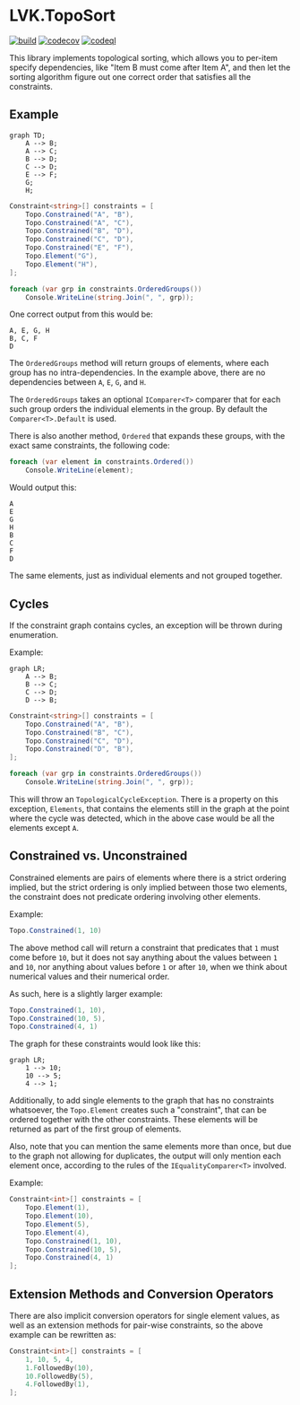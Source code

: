 LVK.TopoSort
===

[![build](https://github.com/lassevk/LVK.TopoSort/actions/workflows/build.yml/badge.svg)](https://github.com/lassevk/LVK.TopoSort/actions/workflows/build.yml)
[![codecov](https://codecov.io/github/lassevk/LVK.TopoSort/graph/badge.svg?token=NF5T1KVQYY)](https://codecov.io/github/lassevk/LVK.TopoSort)
[![codeql](https://github.com/lassevk/LVK.TopoSort/actions/workflows/github-code-scanning/codeql/badge.svg)](https://github.com/lassevk/LVK.TopoSort/actions/workflows/github-code-scanning/codeql)

This library implements topological sorting, which allows you to per-item specify dependencies, like
"Item B must come after Item A", and then let the sorting algorithm figure out one correct order that satisfies
all the constraints.

Example
---

```mermaid
graph TD;
    A --> B;
    A --> C;
    B --> D;
    C --> D;
    E --> F;
    G;
    H;
```

```csharp
Constraint<string>[] constraints = [
    Topo.Constrained("A", "B"),
    Topo.Constrained("A", "C"),
    Topo.Constrained("B", "D"),
    Topo.Constrained("C", "D"),
    Topo.Constrained("E", "F"),
    Topo.Element("G"),
    Topo.Element("H"),
];

foreach (var grp in constraints.OrderedGroups())
    Console.WriteLine(string.Join(", ", grp));
```

One correct output from this would be:

```text
A, E, G, H
B, C, F
D
``` 

The `OrderedGroups` method will return groups of elements, where each group has no intra-dependencies.
In the example above, there are no dependencies between `A`, `E`, `G`, and `H`.

The `OrderedGroups` takes an optional `IComparer<T>` comparer that for each such group orders the individual
elements in the group. By default the `Comparer<T>.Default` is used.

There is also another method, `Ordered` that expands these groups, with the exact same constraints,
the following code:

```csharp
foreach (var element in constraints.Ordered())
    Console.WriteLine(element);
```

Would output this:

```text
A
E
G
H
B
C
F
D
``` 

The same elements, just as individual elements and not grouped together.

Cycles
---
If the constraint graph contains cycles, an exception will be thrown during enumeration.

Example:

```mermaid
graph LR;
    A --> B;
    B --> C;
    C --> D;
    D --> B;
```

```csharp
Constraint<string>[] constraints = [
    Topo.Constrained("A", "B"),
    Topo.Constrained("B", "C"),
    Topo.Constrained("C", "D"),
    Topo.Constrained("D", "B"),
];

foreach (var grp in constraints.OrderedGroups())
    Console.WriteLine(string.Join(", ", grp));
```

This will throw an `TopologicalCycleException`. There is a property on this exception, `Elements`, that contains
the elements still in the graph at the point where the cycle was detected, which in the above case would be all the
elements except `A`.

Constrained vs. Unconstrained
---

Constrained elements are pairs of elements where there is a strict ordering implied, but the strict ordering is only
implied between those two elements, the constraint does not predicate ordering involving other elements.

Example:

```csharp
Topo.Constrained(1, 10)
```

The above method call will return a constraint that predicates that `1` must come before `10`, but it does not
say anything about the values between `1` and `10`, nor anything about values before `1` or after `10`, when
we think about numerical values and their numerical order.

As such, here is a slightly larger example:

```csharp
Topo.Constrained(1, 10),
Topo.Constrained(10, 5),
Topo.Constrained(4, 1)
```

The graph for these constraints would look like this:

```mermaid
graph LR;
    1 --> 10;
    10 --> 5;
    4 --> 1;
```

Additionally, to add single elements to the graph that has no constraints whatsoever, the `Topo.Element`
creates such a "constraint", that can be ordered together with the other constraints. These elements will be
returned as part of the first group of elements.

Also, note that you can mention the same elements more than once, but due to the graph not allowing for duplicates,
the output will only mention each element once, according to the rules of the `IEqualityComparer<T>` involved.

Example:

```csharp
Constraint<int>[] constraints = [
    Topo.Element(1),
    Topo.Element(10),
    Topo.Element(5),
    Topo.Element(4),
    Topo.Constrained(1, 10),
    Topo.Constrained(10, 5),
    Topo.Constrained(4, 1)
];
```

Extension Methods and Conversion Operators
---

There are also implicit conversion operators for single element values, as well as an extension methods for pair-wise
constraints, so the above example can be rewritten as:

```csharp
Constraint<int>[] constraints = [
    1, 10, 5, 4,
    1.FollowedBy(10),
    10.FollowedBy(5),
    4.FollowedBy(1),
];
```

